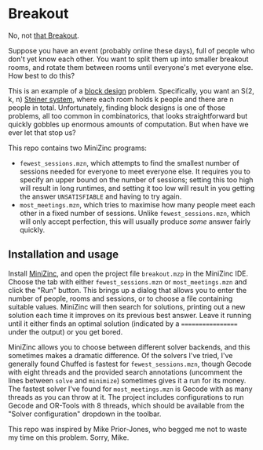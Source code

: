 # Breakout

No, not [that Breakout](https://en.wikipedia.org/wiki/Breakout_(video_game)).

Suppose you have an event (probably online these days), full of people who don't yet know each other. You want to split them up into smaller breakout rooms, and rotate them between rooms until everyone's met everyone else. How best to do this?

This is an example of a [block design](https://en.wikipedia.org/wiki/Block_design) problem. Specifically, you want an S(2, k, n) [Steiner system](https://en.wikipedia.org/wiki/Steiner_system), where each room holds k people and there are n people in total. Unfortunately, finding block designs is one of those problems, all too common in combinatorics, that looks straightforward but quickly gobbles up enormous amounts of computation. But when have we ever let that stop us?

This repo contains two MiniZinc programs:
 - `fewest_sessions.mzn`, which attempts to find the smallest number of sessions needed for everyone to meet everyone else. It requires you to specify an upper bound on the number of sessions; setting this too high will result in long runtimes, and setting it too low will result in you getting the answer `UNSATISFIABLE` and having to try again.
 - `most_meetings.mzn`, which tries to maximise how many people meet each other in a fixed number of sessions. Unlike `fewest_sessions.mzn`, which will only accept perfection, this will usually produce *some* answer fairly quickly.

## Installation and usage

Install [MiniZinc](https://www.minizinc.org/software.html), and open the project file `breakout.mzp` in the MiniZinc IDE. Choose the tab with either `fewest_sessions.mzn` or `most_meetings.mzn` and click the "Run" button. This brings up a dialog that allows you to enter the number of people, rooms and sessions, or to choose a file containing suitable values. MiniZinc will then search for solutions, printing out a new solution each time it improves on its previous best answer. Leave it running until it either finds an optimal solution (indicated by a `================` under the output) or you get bored.

MiniZinc allows you to choose between different solver backends, and this sometimes makes a dramatic difference. Of the solvers I've tried, I've generally found Chuffed is fastest for `fewest_sessions.mzn`, though Gecode with eight threads and the provided search annotations (uncomment the lines between `solve` and `minimize`) sometimes gives it a run for its money. The fastest solver I've found for `most_meetings.mzn` is Gecode with as many threads as you can throw at it. The project includes configurations to run Gecode and OR-Tools with 8 threads, which should be available from the "Solver configuration" dropdown in the toolbar.

This repo was inspired by Mike Prior-Jones, who begged me not to waste my time on this problem. Sorry, Mike.
